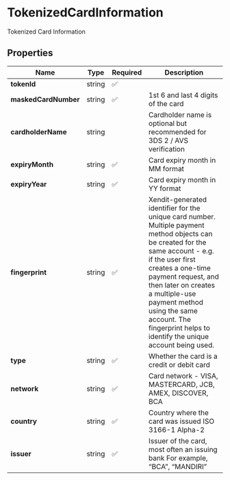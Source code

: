 # TokenizedCardInformation

Tokenized Card Information

## Properties

| Name | Type | Required | Description |
| ------------ | ------------- | ------------- | ------------- |
| **tokenId** | string | ✅ |  |
**maskedCardNumber** | string | ✅ | 1st 6 and last 4 digits of the card |
**cardholderName** | string |  | Cardholder name is optional but recommended for 3DS 2 / AVS verification |
**expiryMonth** | string | ✅ | Card expiry month in MM format |
**expiryYear** | string | ✅ | Card expiry month in YY format |
**fingerprint** | string | ✅ | Xendit-generated identifier for the unique card number. Multiple payment method objects can be created for the same account - e.g. if the user first creates a one-time payment request, and then later on creates a multiple-use payment method using the same account.   The fingerprint helps to identify the unique account being used. |
**type** | string | ✅ | Whether the card is a credit or debit card |
**network** | string | ✅ | Card network - VISA, MASTERCARD, JCB, AMEX, DISCOVER, BCA |
**country** | string | ✅ | Country where the card was issued ISO 3166-1 Alpha-2 |
**issuer** | string | ✅ | Issuer of the card, most often an issuing bank For example, “BCA”, “MANDIRI” |


